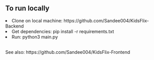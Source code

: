 ## To run locally

<li>Clone on local machine: https://github.com/Sandee004/KidsFlix-Backend</li>
<li>Get dependencies: pip install -r requirements.txt </li>
<li>Run: python3 main.py</li>
<br>
<p>See also: https://github.com/Sandee004/KidsFlix-Frontend</p>
